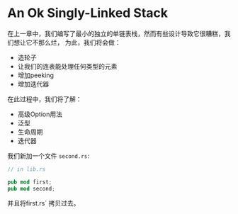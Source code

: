 # An Ok Singly-Linked Stack

在上一章中，我们编写了最小的独立的单链表栈，然而有些设计导致它很糟糕，我们想让它不那么烂， 为此，我们将会做：

* 造轮子
* 让我们的连表能处理任何类型的元素
* 增加peeking
* 增加迭代器

在此过程中，我们将了解：

* 高级Option用法
* 泛型
* 生命周期
* 迭代器

我们新加一个文件 `second.rs`:

```rust ,ignore
// in lib.rs

pub mod first;
pub mod second;
```

并且将first.rs` 拷贝过去。

